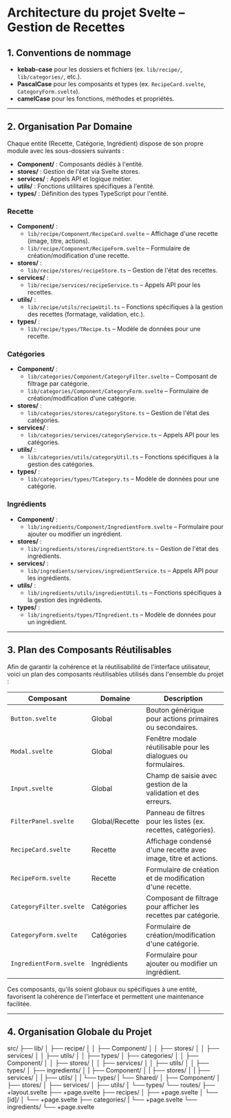 # Architecture du projet Svelte – Gestion de Recettes

## 1. Conventions de nommage

- **kebab-case** pour les dossiers et fichiers (ex. `lib/recipe/`, `lib/categories/`, etc.).
- **PascalCase** pour les composants et types (ex. `RecipeCard.svelte`, `CategoryForm.svelte`).
- **camelCase** pour les fonctions, méthodes et propriétés.

---

## 2. Organisation Par Domaine

Chaque entité (Recette, Catégorie, Ingrédient) dispose de son propre module avec les sous-dossiers suivants :
- **Component/** : Composants dédiés à l'entité.
- **stores/** : Gestion de l'état via Svelte stores.
- **services/** : Appels API et logique métier.
- **utils/** : Fonctions utilitaires spécifiques à l'entité.
- **types/** : Définition des types TypeScript pour l'entité.

### **Recette**
- **Component/** :  
  - `lib/recipe/Component/RecipeCard.svelte` – Affichage d'une recette (image, titre, actions).
  - `lib/recipe/Component/RecipeForm.svelte` – Formulaire de création/modification d'une recette.
- **stores/** :  
  - `lib/recipe/stores/recipeStore.ts` – Gestion de l'état des recettes.
- **services/** :  
  - `lib/recipe/services/recipeService.ts` – Appels API pour les recettes.
- **utils/** :  
  - `lib/recipe/utils/recipeUtil.ts` – Fonctions spécifiques à la gestion des recettes (formatage, validation, etc.).
- **types/** :  
  - `lib/recipe/types/TRecipe.ts` – Modèle de données pour une recette.

### **Catégories**
- **Component/** :  
  - `lib/categories/Component/CategoryFilter.svelte` – Composant de filtrage par catégorie.
  - `lib/categories/Component/CategoryForm.svelte` – Formulaire de création/modification d'une catégorie.
- **stores/** :  
  - `lib/categories/stores/categoryStore.ts` – Gestion de l'état des catégories.
- **services/** :  
  - `lib/categories/services/categoryService.ts` – Appels API pour les catégories.
- **utils/** :  
  - `lib/categories/utils/categoryUtil.ts` – Fonctions spécifiques à la gestion des catégories.
- **types/** :  
  - `lib/categories/types/TCategory.ts` – Modèle de données pour une catégorie.

### **Ingrédients**
- **Component/** :  
  - `lib/ingredients/Component/IngredientForm.svelte` – Formulaire pour ajouter ou modifier un ingrédient.
- **stores/** :  
  - `lib/ingredients/stores/ingredientStore.ts` – Gestion de l'état des ingrédients.
- **services/** :  
  - `lib/ingredients/services/ingredientService.ts` – Appels API pour les ingrédients.
- **utils/** :  
  - `lib/ingredients/utils/ingredientUtil.ts` – Fonctions spécifiques à la gestion des ingrédients.
- **types/** :  
  - `lib/ingredients/types/TIngredient.ts` – Modèle de données pour un ingrédient.

---

## 3. Plan des Composants Réutilisables

Afin de garantir la cohérence et la réutilisabilité de l'interface utilisateur, voici un plan des composants réutilisables utilisés dans l'ensemble du projet :

| Composant              | Domaine         | Description                                                         |
|------------------------|-----------------|---------------------------------------------------------------------|
| `Button.svelte`        | Global          | Bouton générique pour actions primaires ou secondaires.             |
| `Modal.svelte`         | Global          | Fenêtre modale réutilisable pour les dialogues ou formulaires.        |
| `Input.svelte`         | Global          | Champ de saisie avec gestion de la validation et des erreurs.         |
| `FilterPanel.svelte`   | Global/Recette  | Panneau de filtres pour les listes (ex. recettes, catégories).         |
| `RecipeCard.svelte`    | Recette         | Affichage condensé d'une recette avec image, titre et actions.         |
| `RecipeForm.svelte`    | Recette         | Formulaire de création et de modification d'une recette.              |
| `CategoryFilter.svelte`| Catégories      | Composant de filtrage pour afficher les recettes par catégorie.        |
| `CategoryForm.svelte`  | Catégories      | Formulaire de création/modification d'une catégorie.                  |
| `IngredientForm.svelte`| Ingrédients     | Formulaire pour ajouter ou modifier un ingrédient.                    |

Ces composants, qu'ils soient globaux ou spécifiques à une entité, favorisent la cohérence de l'interface et permettent une maintenance facilitée.

---

## 4. Organisation Globale du Projet

src/
├── lib/
│   ├── recipe/
│   │   ├── Component/
│   │   ├── stores/
│   │   ├── services/
│   │   ├── utils/
│   │   ├── types/
│   ├── categories/
│   │   ├── Component/
│   │   ├── stores/
│   │   ├── services/
│   │   ├── utils/
│   │   ├── types/
│   ├── ingredients/
│   |   ├── Component/
│   |   ├── stores/
│   |   ├── services/
│   |   ├── utils/
│   |   └── types/
|   └── Shared/
│       ├── Component/
│       ├── stores/
│       ├── services/
│       ├── utils/
│       └── types/
└── routes/
    ├── +layout.svelte
    ├── +page.svelte
    ├── recipes/
    │   ├── +page.svelte
    │   └── [id]/
    │       └── +page.svelte
    ├── categories/
    |   └── +page.svelte
    └── ingredients/
        └── +page.svelte
